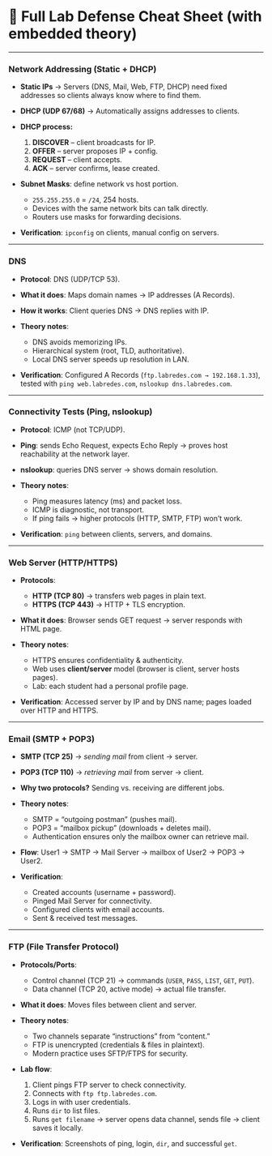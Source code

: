 # 📑 Full Lab Defense Cheat Sheet (with embedded theory)

---

### **Network Addressing (Static + DHCP)**

* **Static IPs** → Servers (DNS, Mail, Web, FTP, DHCP) need fixed addresses so clients always know where to find them.
* **DHCP (UDP 67/68)** → Automatically assigns addresses to clients.
* **DHCP process:**

  1. **DISCOVER** – client broadcasts for IP.
  2. **OFFER** – server proposes IP + config.
  3. **REQUEST** – client accepts.
  4. **ACK** – server confirms, lease created.
* **Subnet Masks**: define network vs host portion.

  * `255.255.255.0` = `/24`, 254 hosts.
  * Devices with the same network bits can talk directly.
  * Routers use masks for forwarding decisions.
* **Verification**: `ipconfig` on clients, manual config on servers.

---

### **DNS**

* **Protocol**: DNS (UDP/TCP 53).
* **What it does**: Maps domain names → IP addresses (A Records).
* **How it works**: Client queries DNS → DNS replies with IP.
* **Theory notes**:

  * DNS avoids memorizing IPs.
  * Hierarchical system (root, TLD, authoritative).
  * Local DNS server speeds up resolution in LAN.
* **Verification**: Configured A Records (`ftp.labredes.com → 192.168.1.33`), tested with `ping web.labredes.com`, `nslookup dns.labredes.com`.

---

### **Connectivity Tests (Ping, nslookup)**

* **Protocol**: ICMP (not TCP/UDP).
* **Ping**: sends Echo Request, expects Echo Reply → proves host reachability at the network layer.
* **nslookup**: queries DNS server → shows domain resolution.
* **Theory notes**:

  * Ping measures latency (ms) and packet loss.
  * ICMP is diagnostic, not transport.
  * If ping fails → higher protocols (HTTP, SMTP, FTP) won’t work.
* **Verification**: `ping` between clients, servers, and domains.

---

### **Web Server (HTTP/HTTPS)**

* **Protocols**:

  * **HTTP (TCP 80)** → transfers web pages in plain text.
  * **HTTPS (TCP 443)** → HTTP + TLS encryption.
* **What it does**: Browser sends GET request → server responds with HTML page.
* **Theory notes**:

  * HTTPS ensures confidentiality & authenticity.
  * Web uses **client/server** model (browser is client, server hosts pages).
  * Lab: each student had a personal profile page.
* **Verification**: Accessed server by IP and by DNS name; pages loaded over HTTP and HTTPS.

---

### **Email (SMTP + POP3)**

* **SMTP (TCP 25)** → *sending mail* from client → server.
* **POP3 (TCP 110)** → *retrieving mail* from server → client.
* **Why two protocols?** Sending vs. receiving are different jobs.
* **Theory notes**:

  * SMTP = “outgoing postman” (pushes mail).
  * POP3 = “mailbox pickup” (downloads + deletes mail).
  * Authentication ensures only the mailbox owner can retrieve mail.
* **Flow**: User1 → SMTP → Mail Server → mailbox of User2 → POP3 → User2.
* **Verification**:

  * Created accounts (username + password).
  * Pinged Mail Server for connectivity.
  * Configured clients with email accounts.
  * Sent & received test messages.

---

### **FTP (File Transfer Protocol)**

* **Protocols/Ports**:

  * Control channel (TCP 21) → commands (`USER`, `PASS`, `LIST`, `GET`, `PUT`).
  * Data channel (TCP 20, active mode) → actual file transfer.
* **What it does**: Moves files between client and server.
* **Theory notes**:

  * Two channels separate “instructions” from “content.”
  * FTP is unencrypted (credentials & files in plaintext).
  * Modern practice uses SFTP/FTPS for security.
* **Lab flow**:

  1. Client pings FTP server to check connectivity.
  2. Connects with `ftp ftp.labredes.com`.
  3. Logs in with user credentials.
  4. Runs `dir` to list files.
  5. Runs `get filename` → server opens data channel, sends file → client saves it locally.
* **Verification**: Screenshots of ping, login, `dir`, and successful `get`.
